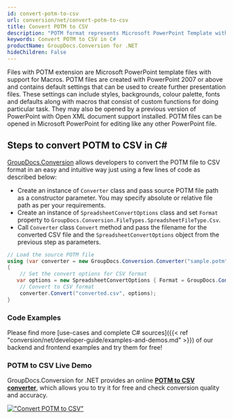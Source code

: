 ```yaml
---
id: convert-potm-to-csv
url: conversion/net/convert-potm-to-csv
title: Convert POTM to CSV
description: "POTM format represents Microsoft PowerPoint Template with .potm extension. Learn how to convert POTM to CSV file programmatically in C# language using GroupDocs.Conversion for .NET library."
keywords: Convert POTM to CSV in C#
productName: GroupDocs.Conversion for .NET
hideChildren: False
---
```


Files with POTM extension are Microsoft PowerPoint template files with support for Macros. POTM files are created with PowerPoint 2007 or above and contains default settings that can be used to create further presentation files. These settings can include styles, backgrounds, colour palette, fonts and defaults along with macros that consist of custom functions for doing particular task. They may also be opened by a previous version of PowerPoint with Open XML document support installed. POTM files can be opened in Microsoft PowerPoint for editing like any other PowerPoint file.

## Steps to convert POTM to CSV in C#

[GroupDocs.Conversion](https://products.groupdocs.com/conversion/net) allows developers to convert the POTM file to CSV format in an easy and intuitive way just using a few lines of code as described below:

* Create an instance of `Converter` class and pass source POTM file path as a constructor parameter. You may specify absolute or relative file path as per your requirements. 
* Create an instance of `SpreadsheetConvertOptions` class and set `Format` property to `GroupDocs.Conversion.FileTypes.SpreadsheetFileType.Csv`.
* Call `Converter` class `Convert` method and pass the filename for the converted CSV file and the `SpreadsheetConvertOptions` object from the previous step as parameters.

```csharp
// Load the source POTM file
using (var converter = new GroupDocs.Conversion.Converter("sample.potm"))
{
    // Set the convert options for CSV format
   var options = new SpreadsheetConvertOptions { Format = GroupDocs.Conversion.FileTypes.SpreadsheetFileType.Csv };
    // Convert to CSV format
    converter.Convert("converted.csv", options);
}
```

### Code Examples

Please find more [use-cases and complete C# sources]({{< ref "conversion/net/developer-guide/examples-and-demos.md" >}}) of our backend and frontend examples and try them for free!

### POTM to CSV Live Demo

GroupDocs.Conversion for .NET provides an online [**POTM to CSV converter**](https://products.groupdocs.app/conversion/potm-to-csv), which allows you to try it for free and check conversion quality and accuracy.

[!["Convert POTM to CSV"](conversion/net/images/convert-to-csv/convert-potm-to-csv.png)](https://products.groupdocs.app/conversion/potm-to-csv)